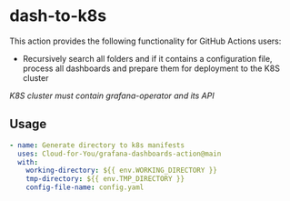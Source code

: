 # dash-to-k8s

This action provides the following functionality for GitHub Actions users:
- Recursively search all folders and if it contains a configuration file, process all dashboards and prepare them for deployment to the K8S cluster

*K8S cluster must contain grafana-operator and its API*

## Usage
```yaml
- name: Generate directory to k8s manifests
  uses: Cloud-for-You/grafana-dashboards-action@main
  with:
    working-directory: ${{ env.WORKING_DIRECTORY }}
    tmp-directory: ${{ env.TMP_DIRECTORY }}
    config-file-name: config.yaml
```